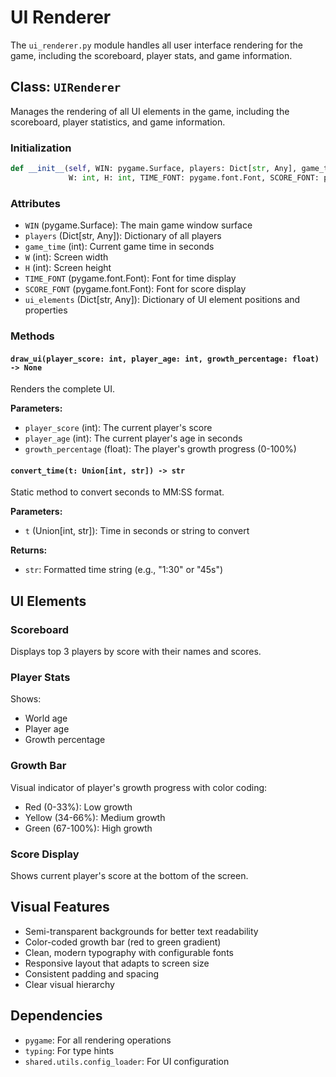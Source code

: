 # UI Renderer

The `ui_renderer.py` module handles all user interface rendering for the game, including the scoreboard, player stats, and game information.

## Class: `UIRenderer`

Manages the rendering of all UI elements in the game, including the scoreboard, player statistics, and game information.

### Initialization

```python
def __init__(self, WIN: pygame.Surface, players: Dict[str, Any], game_time: int, 
             W: int, H: int, TIME_FONT: pygame.font.Font, SCORE_FONT: pygame.font.Font)
```

### Attributes

- `WIN` (pygame.Surface): The main game window surface
- `players` (Dict[str, Any]): Dictionary of all players
- `game_time` (int): Current game time in seconds
- `W` (int): Screen width
- `H` (int): Screen height
- `TIME_FONT` (pygame.font.Font): Font for time display
- `SCORE_FONT` (pygame.font.Font): Font for score display
- `ui_elements` (Dict[str, Any]): Dictionary of UI element positions and properties

### Methods

#### `draw_ui(player_score: int, player_age: int, growth_percentage: float) -> None`

Renders the complete UI.

**Parameters:**

- `player_score` (int): The current player's score
- `player_age` (int): The current player's age in seconds
- `growth_percentage` (float): The player's growth progress (0-100%)

#### `convert_time(t: Union[int, str]) -> str`

Static method to convert seconds to MM:SS format.

**Parameters:**

- `t` (Union[int, str]): Time in seconds or string to convert

**Returns:**

- `str`: Formatted time string (e.g., "1:30" or "45s")

## UI Elements

### Scoreboard

Displays top 3 players by score with their names and scores.

### Player Stats

Shows:

- World age
- Player age
- Growth percentage

### Growth Bar

Visual indicator of player's growth progress with color coding:

- Red (0-33%): Low growth
- Yellow (34-66%): Medium growth
- Green (67-100%): High growth

### Score Display

Shows current player's score at the bottom of the screen.

## Visual Features

- Semi-transparent backgrounds for better text readability
- Color-coded growth bar (red to green gradient)
- Clean, modern typography with configurable fonts
- Responsive layout that adapts to screen size
- Consistent padding and spacing
- Clear visual hierarchy

## Dependencies

- `pygame`: For all rendering operations
- `typing`: For type hints
- `shared.utils.config_loader`: For UI configuration

